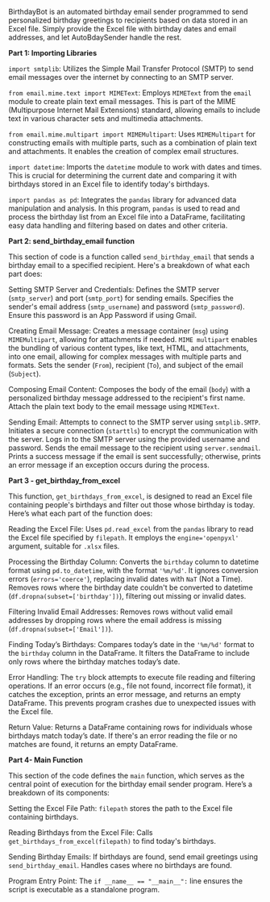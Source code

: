 BirthdayBot is an automated birthday email sender programmed to send personalized birthday greetings to recipients based on data stored in an Excel file. Simply provide the Excel file with birthday dates and email addresses, and let AutoBdaySender handle the rest.


**Part 1: Importing Libraries**

`import smtplib`: Utilizes the Simple Mail Transfer Protocol (SMTP) to send email messages over the internet by connecting to an SMTP server.

`from email.mime.text import MIMEText`: Employs `MIMEText` from the `email` module to create plain text email messages. This is part of the MIME (Multipurpose Internet Mail Extensions) standard, allowing emails to include text in various character sets and multimedia attachments.

`from email.mime.multipart import MIMEMultipart`: Uses `MIMEMultipart` for constructing emails with multiple parts, such as a combination of plain text and attachments. It enables the creation of complex email structures.

`import datetime`: Imports the `datetime` module to work with dates and times. This is crucial for determining the current date and comparing it with birthdays stored in an Excel file to identify today's birthdays.

`import pandas as pd`: Integrates the `pandas` library for advanced data manipulation and analysis. In this program, `pandas` is used to read and process the birthday list from an Excel file into a DataFrame, facilitating easy data handling and filtering based on dates and other criteria.



**Part 2: send_birthday_email function**

This section of code is a function called `send_birthday_email` that sends a birthday email to a specified recipient. Here's a breakdown of what each part does:

Setting SMTP Server and Credentials:
Defines the SMTP server (`smtp_server`) and port (`smtp_port`) for sending emails.
Specifies the sender's email address (`smtp_username`) and password (`smtp_password`). Ensure this password is an App Password if using Gmail.

Creating Email Message:
Creates a message container (`msg`) using `MIMEMultipart`, allowing for attachments if needed.
`MIME multipart` enables the bundling of various content types, like text, HTML, and attachments, into one email, allowing for complex messages with multiple parts and formats.
Sets the sender (`From`), recipient (`To`), and subject of the email (`Subject`).

Composing Email Content:
Composes the body of the email (`body`) with a personalized birthday message addressed to the recipient's first name.
 Attach the plain text body to the email message using `MIMEText`.

Sending Email:
Attempts to connect to the SMTP server using `smtplib.SMTP`.
Initiates a secure connection (`starttls`) to encrypt the communication with the server.
Logs in to the SMTP server using the provided username and password.
Sends the email message to the recipient using `server.sendmail`.
Prints a success message if the email is sent successfully; otherwise, prints an error message if an exception occurs during the process.


**Part 3 - get_birthday_from_excel**


This function, `get_birthdays_from_excel`, is designed to read an Excel file containing people's birthdays and filter out those whose birthday is today. Here’s what each part of the function does:

Reading the Excel File:
Uses `pd.read_excel` from the `pandas` library to read the Excel file specified by `filepath`. It employs the `engine='openpyxl'` argument, suitable for `.xlsx` files.

Processing the Birthday Column:
Converts the `birthday` column to datetime format using `pd.to_datetime`, with the format `'%m/%d'`. It ignores conversion errors (`errors='coerce'`), replacing invalid dates with `NaT` (Not a Time).
Removes rows where the birthday date couldn't be converted to datetime (`df.dropna(subset=['birthday'])`), filtering out missing or invalid dates.

Filtering Invalid Email Addresses:
Removes rows without valid email addresses by dropping rows where the email address is missing (`df.dropna(subset=['Email'])`).

Finding Today’s Birthdays:
Compares today’s date in the `'%m/%d'` format to the `birthday` column in the DataFrame. It filters the DataFrame to include only rows where the birthday matches today’s date.

Error Handling:
The `try` block attempts to execute file reading and filtering operations. If an error occurs (e.g., file not found, incorrect file format), it catches the exception, prints an error message, and returns an empty DataFrame. This prevents program crashes due to unexpected issues with the Excel file.

Return Value:
Returns a DataFrame containing rows for individuals whose birthdays match today’s date. If there's an error reading the file or no matches are found, it returns an empty DataFrame.


**Part 4- Main Function**


This section of the code defines the `main` function, which serves as the central point of execution for the birthday email sender program. Here’s a breakdown of its components:

Setting the Excel File Path:
`filepath` stores the path to the Excel file containing birthdays.

Reading Birthdays from the Excel File:
Calls `get_birthdays_from_excel(filepath)` to find today's birthdays.

Sending Birthday Emails:
If birthdays are found, send email greetings using `send_birthday_email`.
Handles cases where no birthdays are found.

Program Entry Point:
The `if __name__ == "__main__":` line ensures the script is executable as a standalone program.
